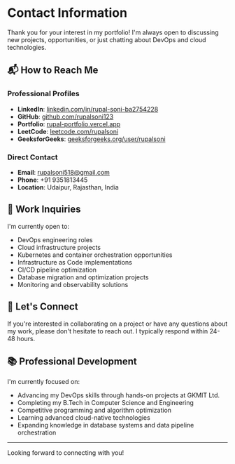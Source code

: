 # Contact Information

Thank you for your interest in my portfolio! I'm always open to discussing new projects, opportunities, or just chatting about DevOps and cloud technologies.

## 📬 How to Reach Me

### Professional Profiles

- **LinkedIn**: [linkedin.com/in/rupal-soni-ba2754228](https://linkedin.com/in/rupal-soni-ba2754228)
- **GitHub**: [github.com/rupalsoni123](https://github.com/rupalsoni123)
- **Portfolio**: [rupal-portfolio.vercel.app](https://rupal-portfolio.vercel.app)
- **LeetCode**: [leetcode.com/rupalsoni](https://leetcode.com/rupalsoni)
- **GeeksforGeeks**: [geeksforgeeks.org/user/rupalsoni](https://geeksforgeeks.org/user/rupalsoni)

### Direct Contact

- **Email**: [rupalsoni518@gmail.com](mailto:rupalsoni518@gmail.com)
- **Phone**: +91 9351813445
- **Location**: Udaipur, Rajasthan, India

## 💼 Work Inquiries

I'm currently open to:

- DevOps engineering roles
- Cloud infrastructure projects
- Kubernetes and container orchestration opportunities
- Infrastructure as Code implementations
- CI/CD pipeline optimization
- Database migration and optimization projects
- Monitoring and observability solutions

## 🤝 Let's Connect

If you're interested in collaborating on a project or have any questions about my work, please don't hesitate to reach out. I typically respond within 24-48 hours.

## 📚 Professional Development

I'm currently focused on:
- Advancing my DevOps skills through hands-on projects at GKMIT Ltd.
- Completing my B.Tech in Computer Science and Engineering
- Competitive programming and algorithm optimization
- Learning advanced cloud-native technologies
- Expanding knowledge in database systems and data pipeline orchestration

---

Looking forward to connecting with you!
